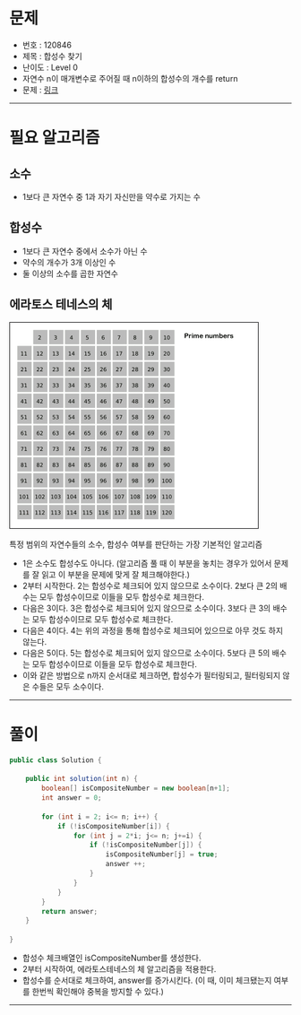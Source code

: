 # 문제
- 번호 : 120846
- 제목 : 합성수 찾기
- 난이도 : Level 0
- 자연수 n이 매개변수로 주어질 때 n이하의 합성수의 개수를 return
- 문제 : [링크](https://school.programmers.co.kr/learn/courses/30/lessons/120846)

---

# 필요 알고리즘

## 소수
- 1보다 큰 자연수 중 1과 자기 자신만을 약수로 가지는 수

## 합성수
- 1보다 큰 자연수 중에서 소수가 아닌 수
- 약수의 개수가 3개 이상인 수
- 둘 이상의 소수를 곱한 자연수

## 에라토스 테네스의 체
![sieve-of-eratosthenes](imgs/sieve-of-eratosthenes.gif)

특정 범위의 자연수들의 소수, 합성수 여부를 판단하는 가장 기본적인 알고리즘

- 1은 소수도 합성수도 아니다. (알고리즘 풀 때 이 부분을 놓치는 경우가 있어서 문제를 잘 읽고 이 부분을 문제에 맞게 잘 체크해야한다.)
- 2부터 시작한다. 2는 합성수로 체크되어 있지 않으므로 소수이다. 2보다 큰 2의 배수는 모두 합성수이므로 이들을 모두 합성수로 체크한다.
- 다음은 3이다. 3은 합성수로 체크되어 있지 않으므로 소수이다. 3보다 큰 3의 배수는 모두 합성수이므로 모두 합성수로 체크한다.
- 다음은 4이다. 4는 위의 과정을 통해 합성수로 체크되어 있으므로 아무 것도 하지 않는다.
- 다음은 5이다. 5는 합성수로 체크되어 있지 않으므로 소수이다. 5보다 큰 5의 배수는 모두 합성수이므로 이들을 모두 합성수로 체크한다.
- 이와 같은 방법으로 n까지 순서대로 체크하면, 합성수가 필터링되고, 필터링되지 않은 수들은 모두 소수이다.

---

# 풀이
```java
public class Solution {

    public int solution(int n) {
        boolean[] isCompositeNumber = new boolean[n+1];
        int answer = 0;
        
        for (int i = 2; i<= n; i++) {
            if (!isCompositeNumber[i]) {
                for (int j = 2*i; j<= n; j+=i) {
                    if (!isCompositeNumber[j]) {
                        isCompositeNumber[j] = true;
                        answer ++;
                    }
                }
            }
        }
        return answer;
    }

}
```
- 합성수 체크배열인 isCompositeNumber를 생성한다.
- 2부터 시작하여, 에라토스테네스의 체 알고리즘을 적용한다.
- 합성수를 순서대로 체크하여, answer를 증가시킨다. (이 때, 이미 체크됐는지 여부를 한번씩 확인해야 중복을 방지할 수 있다.)

---
